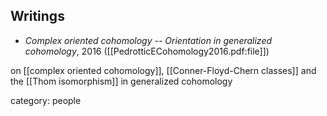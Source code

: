 


## Writings

* _Complex oriented cohomology -- Orientation in generalized cohomology_, 2016 ([[PedrotticECohomology2016.pdf:file]])

on [[complex oriented cohomology]], [[Conner-Floyd-Chern classes]] and the [[Thom isomorphism]] in generalized cohomology

category: people
